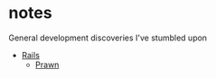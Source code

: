 notes
=====

General development discoveries I've stumbled upon

* [Rails](/dcvezzani/notes/tree/master/rails)
  * [Prawn](/dcvezzani/notes/tree/master/rails/prawn)

